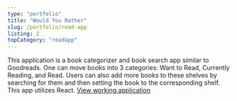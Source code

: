```yaml
---
type: "portfolio"
title: "Would You Rather"
slug: /portfolio/read-app
listing: 2
topCategory: "readapp"
---
```


This application is a book categorizer and book search app similar to Goodreads. One can move books into 3 categories: Want to Read, Currently Reading, and Read. Users can also add more books to these shelves by searching for them and then setting the book to the corresponding shelf. This app utilizes React. [View working application](https://ashleyjaynes.com/readapp/)
